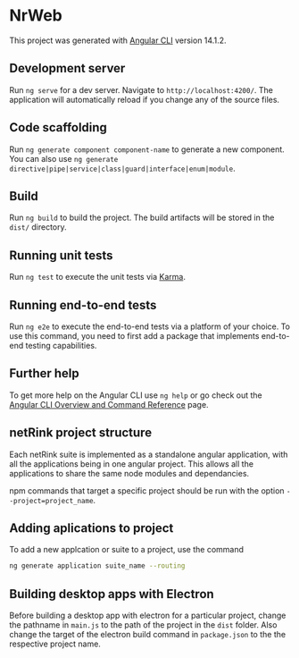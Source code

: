 # NrWeb

This project was generated with [Angular CLI](https://github.com/angular/angular-cli) version 14.1.2.

## Development server

Run `ng serve` for a dev server. Navigate to `http://localhost:4200/`. The application will automatically reload if you change any of the source files.

## Code scaffolding

Run `ng generate component component-name` to generate a new component. You can also use `ng generate directive|pipe|service|class|guard|interface|enum|module`.

## Build

Run `ng build` to build the project. The build artifacts will be stored in the `dist/` directory.

## Running unit tests

Run `ng test` to execute the unit tests via [Karma](https://karma-runner.github.io).

## Running end-to-end tests

Run `ng e2e` to execute the end-to-end tests via a platform of your choice. To use this command, you need to first add a package that implements end-to-end testing capabilities.

## Further help

To get more help on the Angular CLI use `ng help` or go check out the [Angular CLI Overview and Command Reference](https://angular.io/cli) page.

## netRink project structure

Each netRink suite is implemented as a standalone angular application, with all the applications being in one angular project.
This allows all the applications to share the same node modules and dependancies.

npm commands that target a specific project should be run with the option `--project=project_name`.

## Adding aplications to project

To add a new applcation or suite to a project, use the command
```bash
ng generate application suite_name --routing
```

## Building desktop apps with Electron

Before building a desktop app with electron for a particular project, change the pathname in `main.js` to the path of the project in the `dist` folder. Also change the target of the electron build command in `package.json` to the the respective project name. 